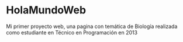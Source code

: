 # HolaMundoWeb
Mi primer proyecto web, una pagina con temática de Biología realizada como estudiante en Técnico en Programación en 2013
